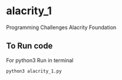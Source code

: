 # alacrity_1
Programming Challenges Alacrity Foundation

## To Run code

For python3 
Run in terminal

```
python3 alacrity_1.py
```
